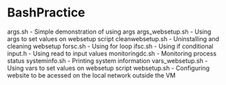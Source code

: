 # BashPractice

args.sh - Simple demonstration of using args
args_websetup.sh - Using args to set values on websetup script
cleanwebsetup.sh - Uninstalling and cleaning websetup
forsc.sh - Using for loop 
ifsc.sh - Using if conditional
input.h - Using read to input values
monitoringdc.sh - Monitoring process status 
systeminfo.sh - Printing system information
vars_websetup.sh - Using vars to set values on websetup script
websetup.sh - Configuring website to be acessed on the local network outside the VM
